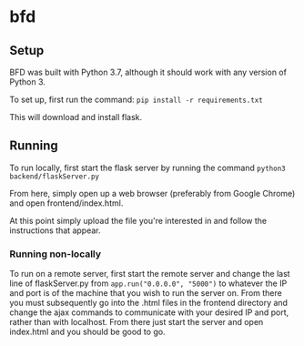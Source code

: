 # bfd
## Setup
BFD was built with Python 3.7, although it should work with any version of Python 3. 

To set up, first run the command:
```pip install -r requirements.txt```

This will download and install flask.

## Running

To run locally, first start the flask server by running the command 
```python3 backend/flaskServer.py```

From here, simply open up a web browser (preferably from Google Chrome) and open frontend/index.html.

At this point simply upload the file you're interested in and follow the instructions that appear.


### Running non-locally
To run on a remote server, first start the remote server and 
change the last line of flaskServer.py from 
```app.run("0.0.0.0", "5000")``` to whatever the IP and port is of the machine
that you wish to run the server on. From there you must subsequently go into the .html files
in the frontend directory 
and change the ajax commands to communicate with your desired IP and port, rather than
with localhost. From there just start the server and open index.html and you should be 
good to go.
